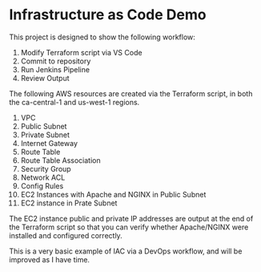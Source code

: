 # Infrastructure as Code Demo

This project is designed to show the following workflow:
1. Modify Terraform script via VS Code
2. Commit to repository
3. Run Jenkins Pipeline
4. Review Output

The following AWS resources are created via the Terraform script, in both the ca-central-1 and us-west-1 regions.
1. VPC
2. Public Subnet
3. Private Subnet
4. Internet Gateway
5. Route Table
6. Route Table Association
7. Security Group
8. Network ACL
9. Config Rules
10. EC2 Instances with Apache and NGINX in Public Subnet
11. EC2 instance in Prate Subnet

The EC2 instance public and private IP addresses are output at the end of the Terraform script so that you can verify whether Apache/NGINX were installed and configured correctly.

This is a very basic example of IAC via a DevOps workflow, and will be improved as I have time.
